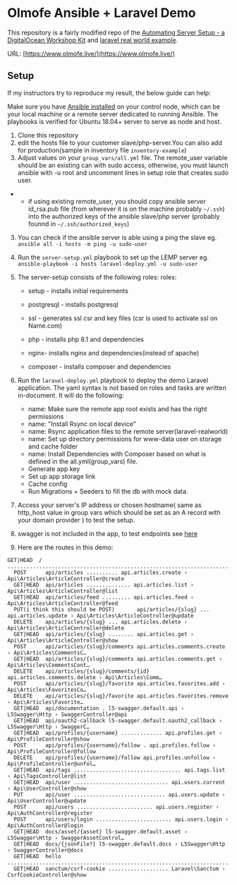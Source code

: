 # Olmofe Ansible + Laravel Demo

This repository is a fairly modified repo of the [Automating Server Setup - a DigitalOcean Workshop Kit](https://www.digitalocean.com/community/meetup_kits/automating-server-setup-with-ansible-a-digitalocean-workshop-kit) and [laravel real world example](https://github.com/f1amy/laravel-realworld-example-app).

URL: [https://www.olmofe.live/](https://www.olmofe.live/)

## Setup

If my instructors try to reproduce my result, the below guide can help:

Make sure you have [Ansible installed](https://www.digitalocean.com/community/tutorials/how-to-install-and-configure-ansible-on-ubuntu-18-04) on your control node, which can be your local machine or a remote server dedicated to running Ansible.
The playbooks is verified for Ubuntu 18.04+ server to serve as node and host.

1. Clone this repository
2. edit the hosts file to your customer slave/php-server.You can also add for production(sample in inventory file `inventory-example`)
3. Adjust values on your `group_vars/all.yml` file.
The remote_user variable should be an existing can with sudo access, otherwise, you must launch ansible with -u root and uncomment lines in setup role that creates sudo user.
- -  if using existing remote_user, you should copy ansible server id_rsa.pub file (from wherever it is on the machine probably `~/.ssh`) into the authorized keys of the ansible slave/php server (probably founnd in `~/.ssh/authorized_keys`)
3. You can check if the ansible server is able using a ping the slave eg. `ansible all -i hosts -m ping -u sudo-user`

4. Run the `server-setup.yml` playbook to set up the LEMP server
eg. `ansible-playbook -i hosts laravel-deploy.yml -u sudo-user`

5. The server-setup consists of the following roles:
roles:
    - setup - installs initial requirements

    - postgresql - installs postgresql

    - ssl - generates ssl csr and key files (csr is used to activate ssl on Name.com)

    - php - installs php 8.1 and dependencies

    - nginx- installs nginx and dependencies(instead of apache)

    - composer - installs composer and dependencies


5. Run the `laravel-deploy.yml` playbook to deploy the demo Laravel application. The yaml syntax is not based on roles and tasks are written in-document. It will do the following: 
    - name: Make sure the remote app root exists and has the right permissions
    - name: "Install Rsync on local device"
    - name: Rsync application files to the remote server(laravel-realworld)
    - name: Set up directory permissions for www-data user on storage and cache folder
    - name: Install Dependencies with Composer based on what is defined in the all.yml(group_vars) file.
    - Generate app key
    - Set up app storage link
    - Cache config
    - Run Migrations + Seeders to fill the db with mock data.

6. Access your server's IP address or chosen hostname( same as http_host value in group vars which should be set as an A record with your domain provider ) to test the setup.

6. swagger is not included in the app, to test endpoints see [here](https://github.com/gothinkster/realworld/tree/main/api)
7. Here are the routes in this demo: 

```
GET|HEAD  / ................................................................................. 
  POST      api/articles .......... api.articles.create › Api\Articles\ArticleController@create
  GET|HEAD  api/articles .............. api.articles.list › Api\Articles\ArticleController@list
  GET|HEAD  api/articles/feed ......... api.articles.feed › Api\Articles\ArticleController@feed
  PUT(i think this should be POST)       api/articles/{slug} ... api.articles.update › Api\Articles\ArticleController@update
  DELETE    api/articles/{slug} ... api.articles.delete › Api\Articles\ArticleController@delete
  GET|HEAD  api/articles/{slug} ........ api.articles.get › Api\Articles\ArticleController@show  
  POST      api/articles/{slug}/comments api.articles.comments.create › Api\Articles\CommentsC…
  GET|HEAD  api/articles/{slug}/comments api.articles.comments.get › Api\Articles\CommentsCont…  
  DELETE    api/articles/{slug}/comments/{id} api.articles.comments.delete › Api\Articles\Comm…  
  POST      api/articles/{slug}/favorite api.articles.favorites.add › Api\Articles\FavoritesCo…  
  DELETE    api/articles/{slug}/favorite api.articles.favorites.remove › Api\Articles\Favorite…  
  GET|HEAD  api/documentation . l5-swagger.default.api › L5Swagger\Http › SwaggerController@api  
  GET|HEAD  api/oauth2-callback l5-swagger.default.oauth2_callback › L5Swagger\Http › SwaggerC…  
  GET|HEAD  api/profiles/{username} ............. api.profiles.get › Api\ProfileController@show  
  POST      api/profiles/{username}/follow . api.profiles.follow › Api\ProfileController@follow  
  DELETE    api/profiles/{username}/follow api.profiles.unfollow › Api\ProfileController@unfol…  
  GET|HEAD  api/tags .................................. api.tags.list › Api\TagsController@list  
  GET|HEAD  api/user .............................. api.users.current › Api\UserController@show  
  PUT       api/user ............................. api.users.update › Api\UserController@update
  POST      api/users ........................ api.users.register › Api\AuthController@register  
  POST      api/users/login ........................ api.users.login › Api\AuthController@login  
  GET|HEAD  docs/asset/{asset} l5-swagger.default.asset › L5Swagger\Http › SwaggerAssetControl…  
  GET|HEAD  docs/{jsonFile?} l5-swagger.default.docs › L5Swagger\Http › SwaggerController@docs   
  GET|HEAD  hello .............................................................................  
  GET|HEAD  sanctum/csrf-cookie ................... Laravel\Sanctum › CsrfCookieController@show
  ```